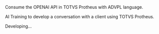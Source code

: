 Consume the OPENAI API in TOTVS Protheus with ADVPL language.

AI Training to develop a conversation with a client using TOTVS Protheus.

Developing...